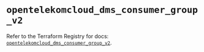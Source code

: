 # `opentelekomcloud_dms_consumer_group_v2`

Refer to the Terraform Registry for docs: [`opentelekomcloud_dms_consumer_group_v2`](https://registry.terraform.io/providers/opentelekomcloud/opentelekomcloud/1.36.48/docs/resources/dms_consumer_group_v2).
